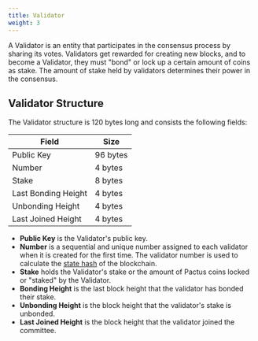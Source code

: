 ```yaml
---
title: Validator
weight: 3
---
```


A Validator is an entity that participates in the consensus process by sharing its votes.
Validators get rewarded for creating new blocks, and to become a Validator,
they must "bond" or lock up a certain amount of coins as stake.
The amount of stake held by validators determines their power in the consensus.

## Validator Structure

The Validator structure is 120 bytes long and consists the following fields:

| Field               | Size     |
| ------------------- | -------- |
| Public Key          | 96 bytes |
| Number              | 4 bytes  |
| Stake               | 8 bytes  |
| Last Bonding Height | 4 bytes  |
| Unbonding Height    | 4 bytes  |
| Last Joined Height  | 4 bytes  |

- **Public Key** is the Validator's public key.
- **Number** is a sequential and unique number assigned to each validator when it is created for the first time.
  The validator number is used to calculate the [state hash](/protocol/blockchain/state-hash) of the blockchain.
- **Stake** holds the Validator's stake or the amount of Pactus coins locked or "staked" by the Validator.
- **Bonding Height** is the last block height that the validator has bonded their stake.
- **Unbonding Height** is the block height that the validator's stake is unbonded.
- **Last Joined Height** is the block height that the validator joined the committee.

